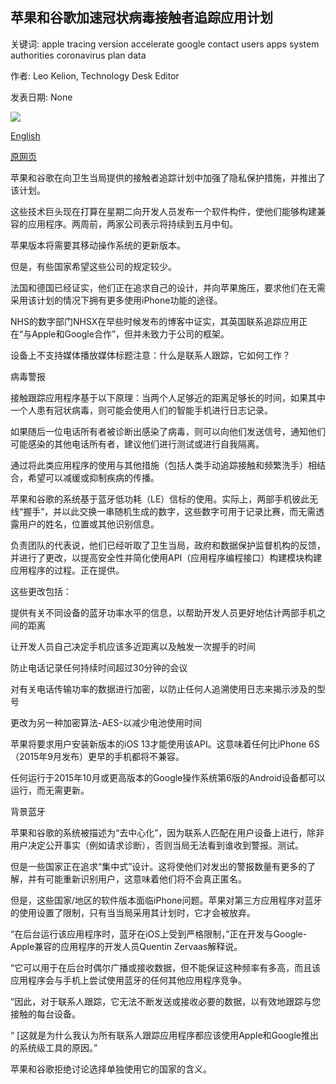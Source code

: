 ## 苹果和谷歌加速冠状病毒接触者追踪应用计划

关键词: apple tracing version accelerate google contact users apps system authorities coronavirus plan data

作者: Leo Kelion, Technology Desk Editor

发表日期: None

![](https://ichef.bbci.co.uk/news/1024/branded_news/15D8/production/_111929550_mediaitem111929549.jpg)

[English](Apple%20and%20Google%20accelerate%20coronavirus%20contact%20tracing%20apps%20plan.md)

[原网页](https://www.bbc.com/news/technology-52415593)

苹果和谷歌在向卫生当局提供的接触者追踪计划中加强了隐私保护措施，并推出了该计划。

这些技术巨头现在打算在星期二向开发人员发布一个软件构件，使他们能够构建兼容的应用程序。两周前，两家公司表示将持续到五月中旬。

苹果版本将需要其移动操作系统的更新版本。

但是，有些国家希望这些公司的规定较少。

法国和德国已经证实，他们正在追求自己的设计，并向苹果施压，要求他们在无需采用该计划的情况下拥有更多使用iPhone功能的途径。

NHS的数字部门NHSX在早些时候发布的博客中证实，其英国联系追踪应用正在“与Apple和Google合作”，但并未致力于公司的框架。

设备上不支持媒体播放媒体标题注意：什么是联系人跟踪，它如何工作？

病毒警报

接触跟踪应用程序基于以下原理：当两个人足够近的距离足够长的时间，如果其中一个人患有冠状病毒，则可能会使用人们的智能手机进行日志记录。

如果随后一位电话所有者被诊断出感染了病毒，则可以向他们发送信号，通知他们可能感染的其他电话所有者，建议他们进行测试或进行自我隔离。

通过将此类应用程序的使用与其他措施（包括人类手动追踪接触和频繁洗手）相结合，希望可以减缓或抑制疾病的传播。

苹果和谷歌的系统基于蓝牙低功耗（LE）信标的使用。实际上，两部手机彼此无线“握手”，并以此交换一串随机生成的数字，这些数字可用于记录比赛，而无需透露用户的姓名，位置或其他识别信息。

负责团队的代表说，他们已经听取了卫生当局，政府和数据保护监督机构的反馈，并进行了更改，以提高安全性并简化使用API​​（应用程序编程接口）构建模块构建应用程序的过程。正在提供。

这些更改包括：

提供有关不同设备的蓝牙功率水平的信息，以帮助开发人员更好地估计两部手机之间的距离

让开发人员自己决定手机应该多近距离以及触发一次握手的时间

防止电话记录任何持续时间超过30分钟的会议

对有关电话传输功率的数据进行加密，以防止任何人追溯使用日志来揭示涉及的型号

更改为另一种加密算法-AES-以减少电池使用时间

苹果将​​要求用户安装新版本的iOS 13才能使用该API。这意味着任何比iPhone 6S（2015年9月发布）更早的手机都将不兼容。

任何运行于2015年10月或更高版本的Google操作系统第6版的Android设备都可以运行，而无需更新。

背景蓝牙

苹果和谷歌的系统被描述为“去中心化”，因为联系人匹配在用户设备上进行，除非用户决定公开事实（例如请求诊断），否则当局无法看到谁收到警报。测试。

但是一些国家正在追求“集中式”设计。这将使他们对发出的警报数量有更多的了解，并有可能重新识别用户，这意味着他们将不会真正匿名。

但是，这些国家/地区的软件版本面临iPhone问题。苹果对第三方应用程序对蓝牙的使用设置了限制，只有当当局采用其计划时，它才会被放弃。

“在后台运行该应用程序时，蓝牙在iOS上受到严格限制，”正在开发与Google-Apple兼容的应用程序的开发人员Quentin Zervaas解释说。

“它可以用于在后台时偶尔广播或接收数据，但不能保证这种频率有多高，而且该应用程序会与手机上尝试使用蓝牙的任何其他应用程序竞争。

“因此，对于联系人跟踪，它无法不断发送或接收必要的数据，以有效地跟踪与您接触的每台设备。

“ [这就是为什么我认为所有联系人跟踪应用程序都应该使用Apple和Google推出的系统级工具的原因。”

苹果和谷歌拒绝讨论选择单独使用它的国家的含义。